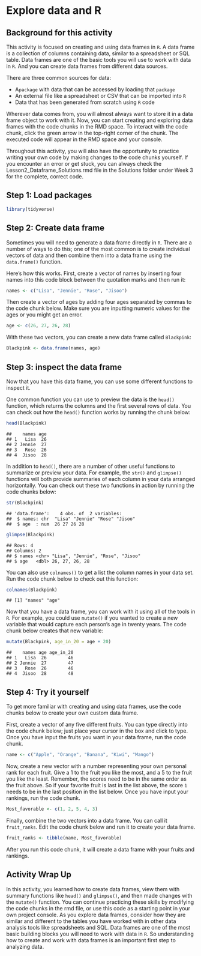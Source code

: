 Explore data and R
================

## Background for this activity

This activity is focused on creating and using data frames in `R`. A
data frame is a collection of columns containing data, similar to a
spreadsheet or SQL table. Data frames are one of the basic tools you
will use to work with data in `R`. And you can create data frames from
different data sources.

There are three common sources for data:

- A`package` with data that can be accessed by loading that `package`
- An external file like a spreadsheet or CSV that can be imported into
  `R`
- Data that has been generated from scratch using `R` code

Wherever data comes from, you will almost always want to store it in a
data frame object to work with it. Now, you can start creating and
exploring data frames with the code chunks in the RMD space. To interact
with the code chunk, click the green arrow in the top-right corner of
the chunk. The executed code will appear in the RMD space and your
console.

Throughout this activity, you will also have the opportunity to practice
writing your own code by making changes to the code chunks yourself. If
you encounter an error or get stuck, you can always check the
Lesson2_Dataframe_Solutions.rmd file in the Solutions folder under Week
3 for the complete, correct code.

## Step 1: Load packages

``` r
library(tidyverse)
```

## Step 2: Create data frame

Sometimes you will need to generate a data frame directly in `R`. There
are a number of ways to do this; one of the most common is to create
individual vectors of data and then combine them into a data frame using
the `data.frame()` function.

Here’s how this works. First, create a vector of names by inserting four
names into this code block between the quotation marks and then run it:

``` r
names <- c("Lisa", "Jennie", "Rose", "Jisoo")
```

Then create a vector of ages by adding four ages separated by commas to
the code chunk below. Make sure you are inputting numeric values for the
ages or you might get an error.

``` r
age <- c(26, 27, 26, 28)
```

With these two vectors, you can create a new data frame called
`Blackpink`:

``` r
Blackpink <- data.frame(names, age)
```

## Step 3: inspect the data frame

Now that you have this data frame, you can use some different functions
to inspect it.

One common function you can use to preview the data is the `head()`
function, which returns the columns and the first several rows of data.
You can check out how the `head()` function works by running the chunk
below:

``` r
head(Blackpink)
```

    ##    names age
    ## 1   Lisa  26
    ## 2 Jennie  27
    ## 3   Rose  26
    ## 4  Jisoo  28

In addition to `head()`, there are a number of other useful functions to
summarize or preview your data. For example, the `str()` and `glimpse()`
functions will both provide summaries of each column in your data
arranged horizontally. You can check out these two functions in action
by running the code chunks below:

``` r
str(Blackpink)
```

    ## 'data.frame':    4 obs. of  2 variables:
    ##  $ names: chr  "Lisa" "Jennie" "Rose" "Jisoo"
    ##  $ age  : num  26 27 26 28

``` r
glimpse(Blackpink)
```

    ## Rows: 4
    ## Columns: 2
    ## $ names <chr> "Lisa", "Jennie", "Rose", "Jisoo"
    ## $ age   <dbl> 26, 27, 26, 28

You can also use `colnames()` to get a list the column names in your
data set. Run the code chunk below to check out this function:

``` r
colnames(Blackpink)
```

    ## [1] "names" "age"

Now that you have a data frame, you can work with it using all of the
tools in `R`. For example, you could use `mutate()` if you wanted to
create a new variable that would capture each person’s age in twenty
years. The code chunk below creates that new variable:

``` r
mutate(Blackpink, age_in_20 = age + 20)
```

    ##    names age age_in_20
    ## 1   Lisa  26        46
    ## 2 Jennie  27        47
    ## 3   Rose  26        46
    ## 4  Jisoo  28        48

## Step 4: Try it yourself

To get more familiar with creating and using data frames, use the code
chunks below to create your own custom data frame.

First, create a vector of any five different fruits. You can type
directly into the code chunk below; just place your cursor in the box
and click to type. Once you have input the fruits you want in your data
frame, run the code chunk.

``` r
name <- c("Apple", "Orange", "Banana", "Kiwi", "Mango")
```

Now, create a new vector with a number representing your own personal
rank for each fruit. Give a 1 to the fruit you like the most, and a 5 to
the fruit you like the least. Remember, the scores need to be in the
same order as the fruit above. So if your favorite fruit is last in the
list above, the score `1` needs to be in the last position in the list
below. Once you have input your rankings, run the code chunk.

``` r
Most_favorable <- c(1, 2, 5, 4, 3)
```

Finally, combine the two vectors into a data frame. You can call it
`fruit_ranks`. Edit the code chunk below and run it to create your data
frame.

``` r
fruit_ranks <- tibble(name, Most_favorable)
```

After you run this code chunk, it will create a data frame with your
fruits and rankings.

## Activity Wrap Up

In this activity, you learned how to create data frames, view them with
summary functions like `head()` and `glimpse()`, and then made changes
with the `mutate()` function. You can continue practicing these skills
by modifying the code chunks in the rmd file, or use this code as a
starting point in your own project console. As you explore data frames,
consider how they are similar and different to the tables you have
worked with in other data analysis tools like spreadsheets and SQL. Data
frames are one of the most basic building blocks you will need to work
with data in `R`. So understanding how to create and work with data
frames is an important first step to analyzing data.
